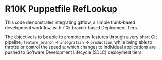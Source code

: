 # R10K Puppetfile RefLookup

This code demonstrates integrating gitflow, a simple trunk-based development workflow, with r10k branch-based Deployment Tiers.

The objective is to be able to promote new features through a very short Git pipeline, `feature_branch` => `integration` => `production`, while being able to throttle or control the speed at which changes to individual applications are pushed to Software Development Lifecycle (SDLC) deployment tiers.

